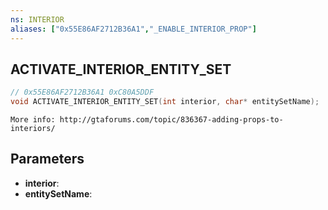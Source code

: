 ```yaml
---
ns: INTERIOR
aliases: ["0x55E86AF2712B36A1","_ENABLE_INTERIOR_PROP"]
---
```

## ACTIVATE_INTERIOR_ENTITY_SET

```c
// 0x55E86AF2712B36A1 0xC80A5DDF
void ACTIVATE_INTERIOR_ENTITY_SET(int interior, char* entitySetName);
```

```
More info: http://gtaforums.com/topic/836367-adding-props-to-interiors/  
```

## Parameters
* **interior**: 
* **entitySetName**: 

